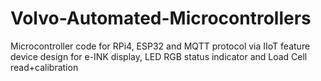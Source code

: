 # Volvo-Automated-Microcontrollers
Microcontroller code for RPi4, ESP32 and MQTT protocol via IIoT feature device design for e-INK display, LED RGB status indicator and Load Cell read+calibration
